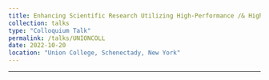```yaml
---
title: Enhancing Scientific Research Utilizing High-Performance /& High-Throughput Computing: An Overview With Uses In Nuclear /& Particle Physics
collection: talks
type: "Colloquium Talk"
permalink: /talks/UNIONCOLL
date: 2022-10-20
location: "Union College, Schenectady, New York"
---
```


_________________

